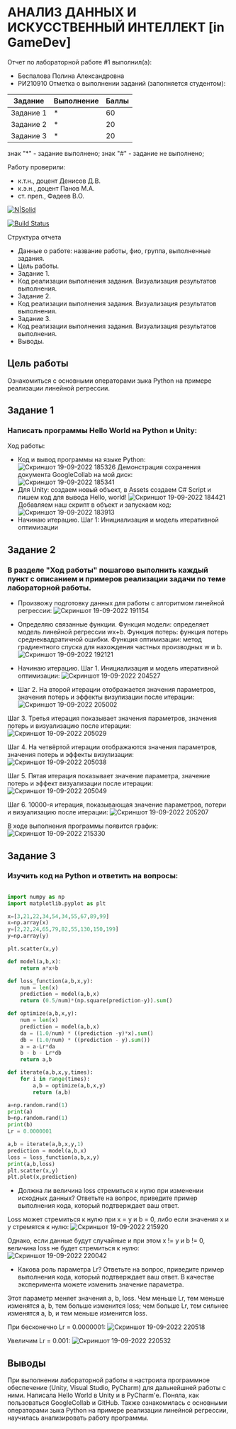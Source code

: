 # АНАЛИЗ ДАННЫХ И ИСКУССТВЕННЫЙ ИНТЕЛЛЕКТ [in GameDev]
Отчет по лабораторной работе #1 выполнил(а):
- Беспалова Полина Александровна
- РИ210910
Отметка о выполнении заданий (заполняется студентом):

| Задание | Выполнение | Баллы |
| ------ | ------ | ------ |
| Задание 1 | * | 60 |
| Задание 2 | * | 20 |
| Задание 3 | * | 20 |

знак "*" - задание выполнено; знак "#" - задание не выполнено;

Работу проверили:
- к.т.н., доцент Денисов Д.В.
- к.э.н., доцент Панов М.А.
- ст. преп., Фадеев В.О.

[![N|Solid](https://cldup.com/dTxpPi9lDf.thumb.png)](https://nodesource.com/products/nsolid)

[![Build Status](https://travis-ci.org/joemccann/dillinger.svg?branch=master)](https://travis-ci.org/joemccann/dillinger)

Структура отчета

- Данные о работе: название работы, фио, группа, выполненные задания.
- Цель работы.
- Задание 1.
- Код реализации выполнения задания. Визуализация результатов выполнения.
- Задание 2.
- Код реализации выполнения задания. Визуализация результатов выполнения.
- Задание 3.
- Код реализации выполнения задания. Визуализация результатов выполнения.
- Выводы.

## Цель работы
Ознакомиться с основными операторами зыка Python на примере реализации линейной регрессии.

## Задание 1
### Написать программы Hello World на Python и Unity:
Ход работы:
- Код и вывод программы на языке Python:
![Скриншот 19-09-2022 185326](https://user-images.githubusercontent.com/113704972/191034079-c9fd96ed-2e6f-4131-aa44-c6f5919661fa.jpg)
Демонстрация сохранения документа GoogleCollab на мой диск:
![Скриншот 19-09-2022 185341](https://user-images.githubusercontent.com/113704972/191034073-4b87c9b8-cdf9-4e40-a5da-eaf616e1161d.jpg)
- Для Unity:
 создаем новый объект, в Assets создаем C# Script и пишем код для вывода Hello, world!
![Скриншот 19-09-2022 184421](https://user-images.githubusercontent.com/113704972/191034577-da2b04b7-bae1-4b12-b9fd-7b64b9f742a2.jpg)
Добавляем наш скрипт в объект и запускаем код:
![Скриншот 19-09-2022 183913](https://user-images.githubusercontent.com/113704972/191034654-cfe6ed1b-92e8-4d33-98f8-06669882402e.jpg)
- Начинаю итерацию. Шаг 1: Инициализация и модель итеративной оптимизации

## Задание 2
### В разделе "Ход работы" пошагово выполнить каждый пункт с описанием и примеров реализации задачи по теме лабораторной работы.

- Произвожу подготовку данных для работы с алгоритмом линейной регрессии:
![Скриншот 19-09-2022 191154](https://user-images.githubusercontent.com/113704972/191054986-1ddbf97e-fa57-480c-b325-4e67ae8ce32f.jpg)

- Определяю связанные функции. Функция модели: определяет модель линейной регрессии wx+b. Функция потерь: функция потерь среднеквадратичной ошибки. Функция оптимизации: метод градиентного спуска для нахождения частных производных w и b.
![Скриншот 19-09-2022 192121](https://user-images.githubusercontent.com/113704972/191055044-ece15049-c9b4-4e48-95cc-6b4cf6c1c29f.jpg)

- Начинаю итерацию. Шаг 1. Инициализация и модель итеративной оптимизации:
![Скриншот 19-09-2022 204527](https://user-images.githubusercontent.com/113704972/191058485-0ad0caff-00ee-4bc5-bf79-927476020bf9.jpg)

- Шаг 2. На второй итерации отображается значения параметров, значения потерь и эффекты визулизации после итерации:
![Скриншот 19-09-2022 205002](https://user-images.githubusercontent.com/113704972/191059356-e9ec4249-bde7-42dc-a818-db6d7ac13659.jpg)


Шаг 3. Третья итерация показывает значения параметров, значения потерь и визуализацию после итерации:
![Скриншот 19-09-2022 205029](https://user-images.githubusercontent.com/113704972/191059394-99f7df2e-2796-48cd-a740-ac813ec13746.jpg)


Шаг 4. На четвёртой итерации отображаются значения параметров, значения потерь и эффекты визулизации:
![Скриншот 19-09-2022 205038](https://user-images.githubusercontent.com/113704972/191059427-e1c2641d-f6b7-4034-8c56-a0949303a331.jpg)


Шаг 5. Пятая итерация показывает значение параметра, значение потерь и эффект визуализации после итерации:
![Скриншот 19-09-2022 205049](https://user-images.githubusercontent.com/113704972/191059466-25ca7819-dc28-4f35-9fdb-55d8b89f62ce.jpg)

Шаг 6. 10000-я итерация, показывающая значение параметров, потери и визуализацию после итерации:
![Скриншот 19-09-2022 205207](https://user-images.githubusercontent.com/113704972/191059802-9f30dae2-b51a-41b8-91b4-a2d0be40c104.jpg)

В ходе выполнения программы появится график:
![Скриншот 19-09-2022 215330](https://user-images.githubusercontent.com/113704972/191071397-6c0e4fad-4e96-4462-b6db-51e224bb5dac.jpg)


## Задание 3
### Изучить код на Python и ответить на вопросы:

```py

import numpy as np
import matplotlib.pyplot as plt

x=[3,21,22,34,54,34,55,67,89,99]
x=np.array(x)
y=[2,22,24,65,79,82,55,130,150,199]
y=np.array(y)

plt.scatter(x,y)

def model(a,b,x):
    return a*x+b

def loss_function(a,b,x,y):
    num = len(x)
    prediction = model(a,b,x)
    return (0.5/num)*(np.square(prediction-y)).sum()

def optimize(a,b,x,y):
    num = len(x)
    prediction = model(a,b,x)
    da = (1.0/num) * ((prediction -y)*x).sum()
    db = (1.0/num) * ((prediction - y).sum())
    a = a-Lr*da
    b - b - Lr*db
    return a,b

def iterate(a,b,x,y,times):
    for i in range(times):
        a,b = optimize(a,b,x,y)
        return (a,b)

a=np.random.rand(1)
print(a)
b=np.random.rand(1)
print(b)
Lr = 0.0000001

a,b = iterate(a,b,x,y,1)
prediction = model(a,b,x)
loss = loss_function(a,b,x,y)
print(a,b,loss)
plt.scatter(x,y)
plt.plot(x,prediction)


```
- Должна ли величина loss стремиться к нулю при изменении исходных данных? Ответьте на вопрос, приведите пример выполнения кода, который подтверждает ваш ответ.

Loss может стремиться к нулю при x = y и b = 0, либо если значения x и y стремятся к нулю:
![Скриншот 19-09-2022 215920](https://user-images.githubusercontent.com/113704972/191072431-7ca6040f-caab-4ee1-ae44-7412e0d6f180.jpg)

Однако, если данные будут случайные и при этом x != y и b != 0, величина loss не будет стремиться к нулю:
![Скриншот 19-09-2022 220042](https://user-images.githubusercontent.com/113704972/191072652-80c90f25-1aef-4107-b39e-635e4dd4a31b.jpg)

- Какова роль параметра Lr? Ответьте на вопрос, приведите пример выполнения кода, который подтверждает ваш ответ. В качестве эксперимента можете изменить значение параметра.

Этот параметр меняет значения а, b, loss. Чем меньше Lr, тем меньше изменятся a, b, тем больше изменится loss; чем больше Lr, тем сильнее изменятся a, b, и тем меньше изменится loss.

При бесконечно Lr = 0.0000001: 
![Скриншот 19-09-2022 220518](https://user-images.githubusercontent.com/113704972/191073557-88643c02-8074-4fcd-95d5-45929c238f75.jpg)

Увеличим Lr = 0.001: 
![Скриншот 19-09-2022 220532](https://user-images.githubusercontent.com/113704972/191073624-5b29286f-66a4-4def-9f12-ad5edb946a86.jpg)


## Выводы

При выполнении лабораторной работы я настроила  программное обеспечение (Unity, Visual Studio, PyCharm) для дальнейшней работы с ними. Написала Hello World в Unity и в PyCharm'е. Поняла, как пользоваться GoogleCollab и GitHub. Также ознакомилась с основными операторами зыка Python на примере реализации линейной регрессии, научилась анализировать работу программы.

